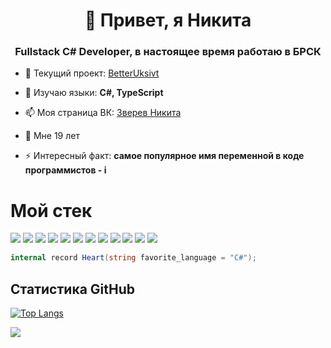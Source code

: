 <h1 align="center">👋 Привет, я Никита</h1>
<h3 align="center">Fullstack C# Developer, в настоящее время работаю в БРСК</h3> 

- 🔭 Текущий проект: [BetterUksivt](https://github.com/Djostit/BetterUksivt)

- 🌱 Изучаю языки: **C#, TypeScript**

- 📫 Моя страница ВК: [Зверев Никита](https://vk.com/djostit)

- 🌵 Мне 19 лет

- ⚡ Интересный факт: **самое популярное имя переменной в коде программистов - i**

<h1>Мой стек</h1>

![](https://img.shields.io/badge/c%23-%23239120.svg?style=for-the-badge&logo=c-sharp&logoColor=white)
![](https://img.shields.io/badge/.NET-5C2D91?style=for-the-badge&logo=.net&logoColor=white)
![](https://img.shields.io/badge/react-%2320232a.svg?style=for-the-badge&logo=react&logoColor=%2361DAFB)
![](https://img.shields.io/badge/redux-%23593d88.svg?style=for-the-badge&logo=redux&logoColor=white)
![](https://img.shields.io/badge/typescript-%23007ACC.svg?style=for-the-badge&logo=typescript&logoColor=white)
![](https://img.shields.io/badge/mysql-%2300f.svg?style=for-the-badge&logo=mysql&logoColor=white)
![](https://img.shields.io/badge/postgres-%23316192.svg?style=for-the-badge&logo=postgresql&logoColor=white)
![](https://img.shields.io/badge/javascript-%23323330.svg?style=for-the-badge&logo=javascript&logoColor=%23F7DF1E)
![](https://img.shields.io/badge/html5-%23E34F26.svg?style=for-the-badge&logo=html5&logoColor=white)
![](https://img.shields.io/badge/css3-%231572B6.svg?style=for-the-badge&logo=css3&logoColor=white)
![](https://img.shields.io/badge/docker-%230db7ed.svg?style=for-the-badge&logo=docker&logoColor=white)
![](https://img.shields.io/badge/kubernetes-%23326ce5.svg?style=for-the-badge&logo=kubernetes&logoColor=white)

```csharp
internal record Heart(string favorite_language = "C#");
```

## Статистика GitHub
[![Top Langs](https://github-readme-stats.vercel.app/api/top-langs/?username=djostit&layout=compact)](https://github.com/djostit/github-readme-stats)

![](https://komarev.com/ghpvc/?username=djostit)
